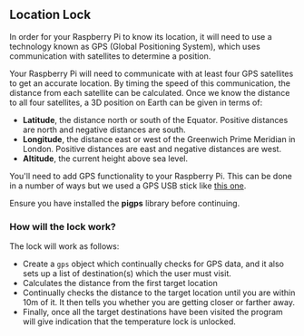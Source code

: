 ## Location Lock

In order for your Raspberry Pi to know its location, it will need to use a technology known as GPS (Global Positioning System), which uses communication with satellites to determine a position.

Your Raspberry Pi will need to communicate with at least four GPS satellites to get an accurate location. By timing the speed of this communication, the distance from each satellite can be calculated. Once we know the distance to all four satellites, a 3D position on Earth can be given in terms of:

  - **Latitude**, the distance north or south of the Equator. Positive distances are north and negative distances are south.
  - **Longitude**, the distance east or west of the Greenwich Prime Meridian in London. Positive distances are east and negative distances are west.
  - **Altitude**, the current height above sea level.

You'll need to add GPS functionality to your Raspberry Pi. This can be done in a number of ways but we used a GPS USB stick like [this one](https://www.amazon.co.uk/Diymall-G-mouse-Glonass-Raspberry-Aviation/dp/B015E2XSSO).

Ensure you have installed the **pigps** library before continuing.

### How will the lock work?

The lock will work as follows:

- Create a `gps` object which continually checks for GPS data, and it also sets up a list of destination(s) which the user must visit.
- Calculates the distance from the first target location
- Continually checks the distance to the target location until you are within 10m of it. It then tells you whether you are getting closer or farther away.
- Finally, once all the target destinations have been visited the program will give indication that the temperature lock is unlocked.
